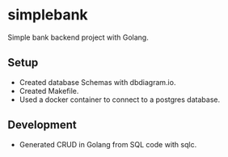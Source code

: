 # simplebank

Simple bank backend project with Golang.

## Setup
- Created database Schemas with dbdiagram.io.
- Created Makefile.
- Used a docker container to connect to a postgres database.

## Development
- Generated CRUD in Golang from SQL code with sqlc.